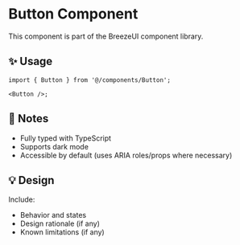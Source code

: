# Button Component

This component is part of the BreezeUI component library.

## ✨ Usage

```tsx
import { Button } from '@/components/Button';

<Button />;
```

## 📌 Notes

- Fully typed with TypeScript
- Supports dark mode
- Accessible by default (uses ARIA roles/props where necessary)

## 💡 Design

Include:

- Behavior and states
- Design rationale (if any)
- Known limitations (if any)
